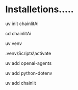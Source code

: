# Installetions.....

uv init chainlitAi

cd chainlitAi

uv venv

.venv\Scripts\activate

uv add openai-agents

uv add python-dotenv

uv add chainlit
